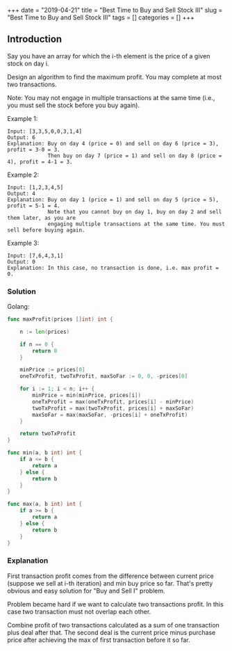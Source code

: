+++
date = "2019-04-21"
title = "Best Time to Buy and Sell Stock III"
slug = "Best Time to Buy and Sell Stock III"
tags = []
categories = []
+++

## Introduction

Say you have an array for which the i-th element is the price of a given stock on day i.

Design an algorithm to find the maximum profit. You may complete at most two transactions.

Note: You may not engage in multiple transactions at the same time (i.e., you must sell the stock before you buy again).

Example 1:
```
Input: [3,3,5,0,0,3,1,4]
Output: 6
Explanation: Buy on day 4 (price = 0) and sell on day 6 (price = 3), profit = 3-0 = 3.
             Then buy on day 7 (price = 1) and sell on day 8 (price = 4), profit = 4-1 = 3.
```

Example 2:
```
Input: [1,2,3,4,5]
Output: 4
Explanation: Buy on day 1 (price = 1) and sell on day 5 (price = 5), profit = 5-1 = 4.
             Note that you cannot buy on day 1, buy on day 2 and sell them later, as you are
             engaging multiple transactions at the same time. You must sell before buying again.
```             
Example 3:

```
Input: [7,6,4,3,1]
Output: 0
Explanation: In this case, no transaction is done, i.e. max profit = 0.
```

### Solution

Golang:
``` go
func maxProfit(prices []int) int {

	n := len(prices)

	if n == 0 {
		return 0
	}

	minPrice := prices[0]
	oneTxProfit, twoTxProfit, maxSoFar := 0, 0, -prices[0]

	for i := 1; i < n; i++ {
		minPrice = min(minPrice, prices[i])
		oneTxProfit = max(oneTxProfit, prices[i] - minPrice)
		twoTxProfit = max(twoTxProfit, prices[i] + maxSoFar)
		maxSoFar = max(maxSoFar, -prices[i] + oneTxProfit)
	}

	return twoTxProfit
}

func min(a, b int) int {
	if a <= b {
		return a
	} else {
		return b
	}
}

func max(a, b int) int {
	if a >= b {
		return a
	} else {
		return b
	}
}
```

### Explanation

First transaction profit comes from the difference between current price (suppose we sell at i-th iteration) and min buy price so far. That's pretty obvious and easy solution for "Buy and Sell I" problem.

Problem became hard if we want to calculate two transactions profit. In this case two transaction must not overlap each other.

Combine profit of two transactions calculated as a sum of one transaction plus deal after that. The second deal is the current price minus purchase price after achieving the max of first transaction before it so far.
